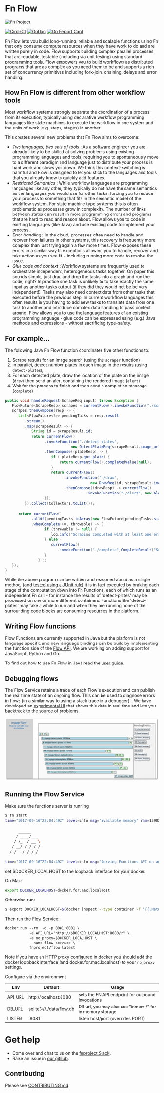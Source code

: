 # Fn Flow
![Fn Project](http://fnproject.io/images/fn-300x125.png)

[![CircleCI](https://circleci.com/gh/fnproject/flow.svg?style=svg)](https://circleci.com/gh/fnproject/flow)
[![GoDoc](https://godoc.org/github.com/fnproject/flow?status.svg)](https://godoc.org/github.com/fnproject/flow)
[![Go Report Card](https://goreportcard.com/badge/github.com/fnproject/flow)](https://goreportcard.com/report/github.com/fnproject/flow)

Fn Flow lets you build long-running, reliable and scalable functions using [Fn](https://github.com/fnproject/fn) that only consume compute resources when they have work to do and are written purely in code.  Flow supports building complex parallel processes that are readable, testable (including via unit testing) using standard programming tools. Flow empowers you to build workflows as distributed programs that are as complex as you need them to be and supports a rich set of concurrency primitives including fork-join, chaining, delays and error handling. 



## How Fn Flow is different from other workflow tools

Most workflow systems strongly separate the coordination of a process from its execution, typically using declarative workflow programming languages like state machines to execute the workflow in one system and the units of work (e.g. steps, stages) in another. 
 
This creates several new problems that Fn Flow aims to overcome: 

* *Two languages, two sets of tools* : As a software engineer you are already likely to be skilled at solving problems using existing programming languages and tools;  requiring you to spontaneously move to a different paradigm and language just to distribute your process is hard work and slows you down. We think this context-switching is harmful and Flow is designed to let you stick to the languages and tools that you already know to quickly add features.  
* *Restricted Semantics* : While workflow languages are programming languages like any other, they typically do not have the same semantics as the languages you would use for other tasks, forcing you to reduce your process to something that fits in the semantic model of the workflow system. For state machine type systems this is often problematic as processes grow in complexity.  The number of links between states can result in more programming errors and programs that are hard to read and reason about. Flow allows you to code in existing languages (like Java) and use existing code to implement your process.
* *Error handling* : In the cloud, processes often need to handle and recover from failures in other systems, this recovery is frequently more complex than just trying again a few more times. Flow exposes these errors in a similar way to exceptions allowing you to handle, recover and take action as you see fit - including running more code to resolve the issue.  
* *Glue code and context* : Workflow systems are frequently used to orchestrate independent, heterogeneous tasks together. On paper this sounds simple, just drag and drop the tasks into a graph and run the code, right? In practice one task is unlikely to to take exactly the same input as another tasks output (if they did they would not be be very independent!). Tasks may also need context data from other tasks that executed before the previous step. In current workflow languages this often results in you having to add new tasks to translate data from one task to another and introduce complex data handling to pass context around. Flow allows you to use the language features of an existing programming language - glue code can be expressed using (e.g.) Java methods and expressions - without sacrificing type-safety.


## For example... 

The following Java Fn Flow function coordinates five  other functions to:
 
1. Scrape results for an image search (using the `scraper` function)
2. In parallel, detect number plates in each image in the results (using `detect-plates`), 
3. For each detected plate, draw the location of the plate on the image (`draw`) then send an alert containing the rendered image (`alert`)
5. Wait for the process to finish and then send a completion message (`complete`)

```java
public void handleRequest(ScrapeReq input) throws Exception {
   FlowFuture<ScrapeResp> scrapes = currentFlow().invokeFunction("./scraper", input, ScrapeResp.class);
   scrapes.thenCompose(resp -> {
      List<FlowFuture<?>> pendingTasks = resp.result
         .stream()
         .map(scrapeResult -> {
            String id = scrapeResult.id;
            return currentFlow()
                  .invokeFunction("./detect-plates", 
                              new DetectPlateReq(scrapeResult.image_url, "us"), DetectPlateResp.class)
                  .thenCompose((plateResp) -> {
                     if (!plateResp.got_plate) { 
                         return currentFlow().completedValue(null);
                     }
                     return currentFlow()
                           .invokeFunction("./draw", 
                                       new DrawReq(id, scrapeResult.image_url, plateResp.rectangles,"300x300"), DrawResp.class)
                           .thenCompose((drawResp) -> currentFlow()
                                     .invokeFunction("./alert", new AlertReq(plateResp.plate, drawResp.image_url)));
                  });
         }).collect(Collectors.toList());
         
      return currentFlow()
            .allOf(pendingTasks.toArray(new FlowFuture[pendingTasks.size()]))
            .whenComplete((v, throwable) -> {
                  if (throwable != null) {
                     log.info("Scraping completed with at least one error", throwable);
                  } else {
                     currentFlow()
                        .invokeFunction("./complete",CompleteResult("Scraped " + pendingTasks.size() + " Images")));
                  }
               });;
   });
}
```

While the above program can be written and reasoned about as a single method, (and [tested using a JUnit rule](https://github.com/fnproject/fdk-java/blob/master/testing/src/main/java/com/fnproject/fn/testing/FnTestingRule.java)) it is in fact executed by braking each stage of the computation down into Fn Functions, each of which runs as an independent Fn call - for instance the results of 'detect-plates' may be processed on one or more different containers. Functions like 'detect-plates' may take a while to run and when they are running none of the surrounding code blocks are consuming resources in the platform. 



## Writing Flow functions 
Flow Functions are currently supported in Java but the platform is not language specific and new language bindings can be build by implementing the function side of the [Flow API](docs/API.md). We are working on adding support for JavaScript, Python and Go.

To find out how to use Fn Flow in Java read the [user guide](https://github.com/fnproject/fdk-java/blob/master/docs/FnFlowsUserGuide.md). 


## Debugging flows 

The Flow Service retains a trace of each Flow's execution and can publish the real time state of an ongoing flow.  This can be used to diagnose errors in flows (in a similar way to using a stack trace in a debugger) - We have developed an [experimental UI](https://github.com/fnproject/flowui) that shows this data in real time and lets you backtrack to the source of problems.

![Flow UI](docs/flowui.png)

## Running the Flow Service

Make sure the functions server is running 
```bash 
$ fn start                                                                                                                                                 ....
time="2017-09-16T22:04:49Z" level=info msg="available memory" ram=1590210560

      ______
     / ____/___
    / /_  / __ \
   / __/ / / / /
  /_/   /_/ /_/

time="2017-09-16T22:04:49Z" level=info msg="Serving Functions API on address `:8080`"
```

set $DOCKER_LOCALHOST to the loopback interface for your docker. 

On Mac: 
```bash
export DOCKER_LOCALHOST=docker.for.mac.localhost
```
Otherwise run:
```bash
$ export DOCKER_LOCALHOST=$(docker inspect --type container -f '{{.NetworkSettings.Gateway}}' functions)
```

Then run the Flow Service: 
```
docker run --rm  -d -p 8081:8081 \
           -e API_URL="http://$DOCKER_LOCALHOST:8080/r" \
           -e no_proxy=$DOCKER_LOCALHOST \
           --name flow-service \
           fnproject/flow:latest
```

Note if you have an HTTP proxy configured in docker you should add the docker loopback interface (and docker.for.mac.localhost) to your `no_proxy` settings.  

Configure via the environment 

| Env | Default | Usage |
| --- | --- | --- |
| API_URL | http://localhost:8080 | sets the FN API endpoint for outbound invocations | 
| DB_URL | sqlite3://./data/flow.db | DB url, you may also use "inmem:/" for in memory storage |
| LISTEN |  :8081 | listen host/port (overrides PORT)  |

# Get help

* Come over and chat to us on the [fnproject Slack](https://join.slack.com/t/fnproject/shared_invite/enQtMjIwNzc5MTE4ODg3LTdlYjE2YzU1MjAxODNhNGUzOGNhMmU2OTNhZmEwOTcxZDQxNGJiZmFiMzNiMTk0NjU2NTIxZGEyNjI0YmY4NTA).
* Raise an issue in [our github](https://github.com/fnproject/flow/).


## Contributing 

Please see [CONTRIBUTING.md](CONTRIBUTING.md).
